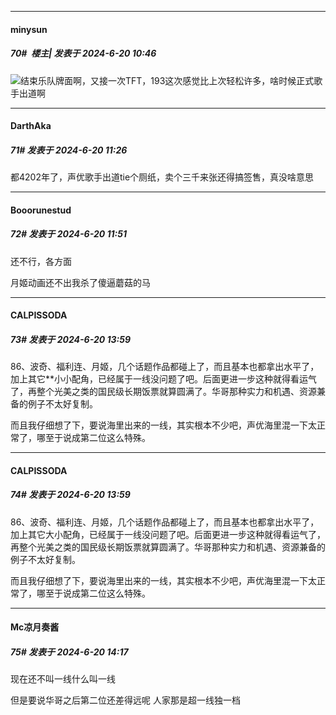 ﻿
*****

####  minysun  
##### 70#         楼主| 发表于 2024-6-20 10:46

<img src="https://static.saraba1st.com/image/smiley/face2017/037.png" referrerpolicy="no-referrer">结束乐队牌面啊，又接一次TFT，193这次感觉比上次轻松许多，啥时候正式歌手出道啊


*****

####  DarthAka  
##### 71#       发表于 2024-6-20 11:26

都4202年了，声优歌手出道tie个厕纸，卖个三千来张还得搞签售，真没啥意思


*****

####  Booorunestud  
##### 72#       发表于 2024-6-20 11:51

还不行，各方面

月姬动画还不出我杀了傻逼蘑菇的马


*****

####  CALPISSODA  
##### 73#       发表于 2024-6-20 13:59

86、波奇、福利连、月姬，几个话题作品都碰上了，而且基本也都拿出水平了，加上其它**小小配角，已经属于一线没问题了吧。后面更进一步这种就得看运气了，再整个光美之类的国民级长期饭票就算圆满了。华哥那种实力和机遇、资源兼备的例子不太好复制。

而且我仔细想了下，要说海里出来的一线，其实根本不少吧，声优海里混一下太正常了，哪至于说成第二位这么特殊。

*****

####  CALPISSODA  
##### 74#       发表于 2024-6-20 13:59

86、波奇、福利连、月姬，几个话题作品都碰上了，而且基本也都拿出水平了，加上其它大小配角，已经属于一线没问题了吧。后面更进一步这种就得看运气了，再整个光美之类的国民级长期饭票就算圆满了。华哥那种实力和机遇、资源兼备的例子不太好复制。

而且我仔细想了下，要说海里出来的一线，其实根本不少吧，声优海里混一下太正常了，哪至于说成第二位这么特殊。


*****

####  Mc凉月奏酱  
##### 75#       发表于 2024-6-20 14:17

现在还不叫一线什么叫一线

但是要说华哥之后第二位还差得远呢 人家那是超一线独一档

